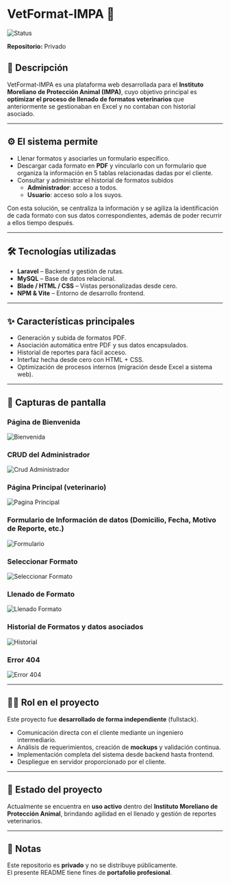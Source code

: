 # VetFormat-IMPA 🐾

![Status](https://img.shields.io/badge/estado-producción%20privada-purple)

**Repositorio:** Privado  

## 📌 Descripción
VetFormat-IMPA es una plataforma web desarrollada para el **Instituto Moreliano de Protección Animal (IMPA)**, cuyo objetivo principal es **optimizar el proceso de llenado de formatos veterinarios** que anteriormente se gestionaban en Excel y no contaban con historial asociado.  

---

## ⚙️ El sistema permite
- Llenar formatos y asociarles un formulario específico.  
- Descargar cada formato en **PDF** y vincularlo con un formulario que organiza la información en 5 tablas relacionadas dadas por el cliente.  
- Consultar y administrar el historial de formatos subidos  
  - **Administrador**: acceso a todos.  
  - **Usuario**: acceso solo a los suyos.  

Con esta solución, se centraliza la información y se agiliza la identificación de cada formato con sus datos correspondientes, además de poder recurrir a ellos tiempo después.  

---

## 🛠️ Tecnologías utilizadas
- **Laravel** – Backend y gestión de rutas.  
- **MySQL** – Base de datos relacional.  
- **Blade / HTML / CSS** – Vistas personalizadas desde cero.  
- **NPM & Vite** – Entorno de desarrollo frontend.  

---

## ✨ Características principales
- Generación y subida de formatos PDF.  
- Asociación automática entre PDF y sus datos encapsulados.  
- Historial de reportes para fácil acceso.  
- Interfaz hecha desde cero con HTML + CSS.  
- Optimización de procesos internos (migración desde Excel a sistema web).  

---

## 📸 Capturas de pantalla

### Página de Bienvenida  
![Bienvenida](docs/capturas/image-1.png)

### CRUD del Administrador  
![Crud Administrador](docs/capturas/image-2.png)

### Página Principal (veterinario)  
![Pagina Principal](docs/capturas/image-3.png)

### Formulario de Información de datos (Domicilio, Fecha, Motivo de Reporte, etc.)
![Formulario](docs/capturas/image-4.png)

### Seleccionar Formato  
![Seleccionar Formato](docs/capturas/image-5.png)

### Llenado de Formato  
![Llenado Formato](docs/capturas/image-6.png)

### Historial de Formatos y datos asociados 
![Historial](docs/capturas/image-7.png)

### Error 404  
![Error 404](docs/capturas/image-8.png)

---

## 👨‍💻 Rol en el proyecto
Este proyecto fue **desarrollado de forma independiente** (fullstack).  
- Comunicación directa con el cliente mediante un ingeniero intermediario.  
- Análisis de requerimientos, creación de **mockups** y validación continua.  
- Implementación completa del sistema desde backend hasta frontend.  
- Despliegue en servidor proporcionado por el cliente.  

---

## 📂 Estado del proyecto
Actualmente se encuentra en **uso activo** dentro del **Instituto Moreliano de Protección Animal**, brindando agilidad en el llenado y gestión de reportes veterinarios.  

---

## 📝 Notas
Este repositorio es **privado** y no se distribuye públicamente.  
El presente README tiene fines de **portafolio profesional**.  
